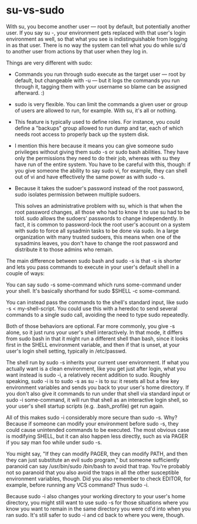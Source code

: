 su-vs-sudo
==========



With su, you become another user — root by default, but potentially another user. If you say su -, your environment gets replaced with that user's login environment as well, so that what you see is indistinguishable from logging in as that user. There is no way the system can tell what you do while su'd to another user from actions by that user when they log in.

Things are very different with sudo:

* Commands you run through sudo execute as the target user — root by default, but changeable with -u — but it logs the commands you run through it, tagging them with your username so blame can be assigned afterward. :)

 * sudo is very flexible. You can limit the commands a given user or group of users are allowed to run, for example. With su, it's all or nothing.

 * This feature is typically used to define roles. For instance, you could define a "backups" group allowed to run dump and tar, each of which needs root access to properly back up the system disk.

 * I mention this here because it means you can give someone sudo privileges without giving them sudo -s or sudo bash abilities. They have only the permissions they need to do their job, whereas with su they have run of the entire system. You have to be careful with this, though: if you give someone the ability to say sudo vi, for example, they can shell out of vi and have effectively the same power as with sudo -s.

 * Because it takes the sudoer's password instead of the root password, sudo isolates permission between multiple sudoers.

    This solves an administrative problem with su, which is that when the root password changes, all those who had to know it to use su had to be told. sudo allows the sudoers' passwords to change independently. In fact, it is common to password-lock the root user's account on a system with sudo to force all sysadmin tasks to be done via sudo. In a large organization with many trusted sudoers, this means when one of the sysadmins leaves, you don't have to change the root password and distribute it to those admins who remain.

The main difference between sudo bash and sudo -s is that -s is shorter and lets you pass commands to execute in your user's default shell in a couple of ways:

   You can say sudo -s some-command which runs some-command under your shell. It's basically shorthand for sudo $SHELL -c some-command.

   You can instead pass the commands to the shell's standard input, like sudo -s < my-shell-script. You could use this with a heredoc to send several commands to a single sudo call, avoiding the need to type sudo repeatedly.

Both of those behaviors are optional. Far more commonly, you give -s alone, so it just runs your user's shell interactively. In that mode, it differs from sudo bash in that it might run a different shell than bash, since it looks first in the SHELL environment variable, and then if that is unset, at your user's login shell setting, typically in /etc/passwd.

The shell run by sudo -s inherits your current user environment. If what you actually want is a clean environment, like you get just after login, what you want instead is sudo -i, a relatively recent addition to sudo. Roughly speaking, sudo -i is to sudo -s as su - is to su: it resets all but a few key environment variables and sends you back to your user's home directory. If you don't also give it commands to run under that shell via standard input or sudo -i some-command, it will run that shell as an interactive login shell, so your user's shell startup scripts (e.g. .bash_profile) get run again.

All of this makes sudo -i considerably more secure than sudo -s. Why? Because if someone can modify your environment before sudo -s, they could cause unintended commands to be executed. The most obvious case is modifying SHELL, but it can also happen less directly, such as via PAGER if you say man foo while under sudo -s.

You might say, "If they can modify PAGER, they can modify PATH, and then they can just substitute an evil sudo program," but someone sufficiently paranoid can say /usr/bin/sudo /bin/bash to avoid that trap. You're probably not so paranoid that you also avoid the traps in all the other susceptible environment variables, though. Did you also remember to check EDITOR, for example, before running any VCS command? Thus sudo -i.

Because sudo -i also changes your working directory to your user's home directory, you might still want to use sudo -s for those situations where you know you want to remain in the same directory you were cd'd into when you ran sudo. It's still safer to sudo -i and cd back to where you were, though.
